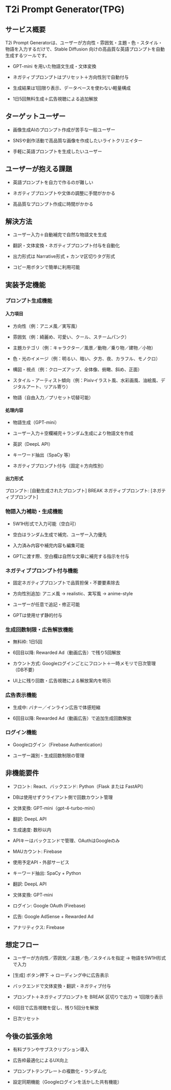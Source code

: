 # T2i Prompt Generator(TPG)

## サービス概要
T2i Prompt Generatorは、ユーザーが方向性・雰囲気・主題・色・スタイル・物語を入力するだけで、Stable Diffusion 向けの高品質な英語プロンプトを自動生成するツールです。

- GPT-mini を用いた物語文生成・文体変換

- ネガティブプロンプトはプリセット＋方向性別で自動付与

- 生成結果は1回限り表示、データベースを使わない軽量構成

- 1日5回無料生成＋広告視聴による追加解放

## ターゲットユーザー

- 画像生成AIのプロンプト作成が苦手な一般ユーザー

- SNSや創作活動で高品質な画像を作成したいライトクリエイター

- 手軽に英語プロンプトを生成したいユーザー

## ユーザーが抱える課題

- 英語プロンプトを自力で作るのが難しい

- ネガティブプロンプトや文体の調整に手間がかかる

- 高品質なプロンプト作成に時間がかかる

## 解決方法

- ユーザー入力＋自動補完で自然な物語文を生成

- 翻訳・文体変換・ネガティブプロンプト付与を自動化

- 出力形式は Narrative形式 + カンマ区切りタグ形式

- コピー用ボタンで簡単に利用可能

## 実装予定機能
### プロンプト生成機能

#### 入力項目

- 方向性（例：アニメ風／実写風）

- 雰囲気（例：綺麗め、可愛い、クール、スチームパンク）

- 主題カテゴリ（例：キャラクター／風景／動物／乗り物／建物／小物）

- 色・光のイメージ（例：明るい、暗い、夕方、夜、カラフル、モノクロ）

- 構図・視点（例：クローズアップ、全体像、俯瞰、斜め、正面）

- スタイル・アーティスト傾向（例：Pixivイラスト風、水彩画風、油絵風、デジタルアート、リアル寄り）

- 物語（自由入力／プリセット切替可能）

#### 処理内容

- 物語生成（GPT-mini）

- ユーザー入力＋空欄補完＋ランダム生成により物語文を作成

- 英訳（DeepL API）

- キーワード抽出（SpaCy 等）

- ネガティブプロンプト付与（固定＋方向性別）

#### 出力形式

プロンプト:
[自動生成されたプロンプト]
BREAK
ネガティブプロンプト:
[ネガティブプロンプト]

### 物語入力補助・生成機能

- 5W1H形式で入力可能（空白可）

- 空白はランダム生成で補完、ユーザー入力優先

- 入力済み内容や補完内容も編集可能

- GPTに渡す際、空白欄は自然な文章に補完する指示を付与

### ネガティブプロンプト付与機能

- 固定ネガティブプロンプトで品質担保・不要要素除去

- 方向性別追加: アニメ風 → realistic、実写風 → anime-style

- ユーザーが任意で追記・修正可能

- GPTは使用せず静的付与

### 生成回数制限・広告解放機能

- 無料枠: 1日5回

- 6回目以降: Rewarded Ad（動画広告）で残り5回解放

- カウント方式: Googleログインごとにフロント＋一時メモリで日次管理（DB不要）

- UI上に残り回数・広告視聴による解放案内を明示

### 広告表示機能

- 生成中: バナー／インライン広告で体感短縮

- 6回目以降: Rewarded Ad（動画広告）で追加生成回数解放

### ログイン機能

- Googleログイン（Firebase Authentication）

- ユーザー識別・生成回数制限の管理

## 非機能要件

- フロント: React、バックエンド: Python（Flask または FastAPI）

- DBは使用せずクライアント側で回数カウント管理

- 文体変換: GPT-mini（gpt-4-turbo-mini）

- 翻訳: DeepL API

- 生成速度: 数秒以内

- APIキーはバックエンドで管理、OAuthはGoogleのみ

- MAUカウント: Firebase

- 使用予定API・外部サービス

- キーワード抽出: SpaCy + Python

- 翻訳: DeepL API

- 文体変換: GPT-mini

- ログイン: Google OAuth (Firebase)

- 広告: Google AdSense + Rewarded Ad

- アナリティクス: Firebase

## 想定フロー

- ユーザーが方向性／雰囲気／主題／色／スタイルを指定 → 物語を5W1H形式で入力

- [生成] ボタン押下 → ローディング中に広告表示

- バックエンドで文体変換・翻訳・ネガティブ付与

- プロンプト＋ネガティブプロンプトを BREAK 区切りで出力 → 1回限り表示

- 6回目で広告視聴を促し、残り5回分を解放

- 日次リセット

## 今後の拡張余地

- 有料プランやサブスクリプション導入

- 広告枠最適化によるUX向上

- プロンプトテンプレートの複数化・ランダム化

- 設定同期機能（Googleログインを活かした共有機能）
